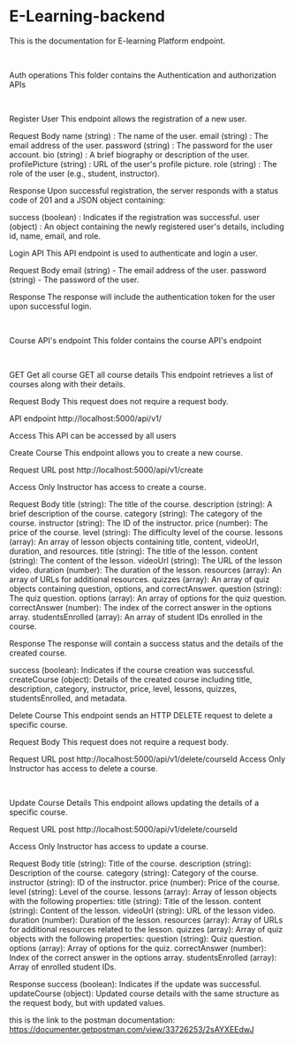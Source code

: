 ﻿# E-Learning-backend

This is the documentation for E-learning Platform endpoint.

﻿

Auth operations
This folder contains the Authentication and authorization APIs

﻿

Register User
This endpoint allows the registration of a new user.

Request Body
name (string) : The name of the user.
email (string) : The email address of the user.
password (string) : The password for the user account.
bio (string) : A brief biography or description of the user.
profilePicture (string) : URL of the user's profile picture.
role (string) : The role of the user (e.g., student, instructor).

Response
Upon successful registration, the server responds with a status code of 201 and a JSON object containing:

success (boolean) : Indicates if the registration was successful.
user (object) : An object containing the newly registered user's details, including id, name, email, and role.
﻿


Login API
This API endpoint is used to authenticate and login a user.

Request Body
email (string) - The email address of the user.
password (string) - The password of the user.

Response
The response will include the authentication token for the user upon successful login.

﻿

Course API's endpoint
This folder contains the course API's endpoint

﻿

GET
Get all course
GET all course details
This endpoint retrieves a list of courses along with their details.

Request Body
This request does not require a request body.

API endpoint
﻿http://localhost:5000/api/v1/﻿

Access
This API can be accessed by all users


Create Course
This endpoint allows you to create a new course.

Request URL
post http://localhost:5000/api/v1/create﻿

Access
Only Instructor has access to create a course.

Request Body
title (string): The title of the course.
description (string): A brief description of the course.
category (string): The category of the course.
instructor (string): The ID of the instructor.
price (number): The price of the course.
level (string): The difficulty level of the course.
lessons (array): An array of lesson objects containing title, content, videoUrl, duration, and resources.
title (string): The title of the lesson.
content (string): The content of the lesson.
videoUrl (string): The URL of the lesson video.
duration (number): The duration of the lesson.
resources (array): An array of URLs for additional resources.
quizzes (array): An array of quiz objects containing question, options, and correctAnswer.
question (string): The quiz question.
options (array): An array of options for the quiz question.
correctAnswer (number): The index of the correct answer in the options array.
studentsEnrolled (array): An array of student IDs enrolled in the course.

Response
The response will contain a success status and the details of the created course.

success (boolean): Indicates if the course creation was successful.
createCourse (object): Details of the created course including title, description, category, instructor, price, level, lessons, quizzes, studentsEnrolled, and metadata.
﻿


Delete Course
This endpoint sends an HTTP DELETE request to delete a specific course.

Request Body
This request does not require a request body.

Request URL
post http://localhost:5000/api/v1/delete/courseId﻿
Access
Only Instructor has access to delete a course.

﻿


Update Course Details
This endpoint allows updating the details of a specific course.

Request URL
post http://localhost:5000/api/v1/delete/courseId﻿

Access
Only Instructor has access to update a course.

Request Body
title (string): Title of the course.
description (string): Description of the course.
category (string): Category of the course.
instructor (string): ID of the instructor.
price (number): Price of the course.
level (string): Level of the course.
lessons (array): Array of lesson objects with the following properties:
title (string): Title of the lesson.
content (string): Content of the lesson.
videoUrl (string): URL of the lesson video.
duration (number): Duration of the lesson.
resources (array): Array of URLs for additional resources related to the lesson.
quizzes (array): Array of quiz objects with the following properties:
question (string): Quiz question.
options (array): Array of options for the quiz.
correctAnswer (number): Index of the correct answer in the options array.
studentsEnrolled (array): Array of enrolled student IDs.

Response
success (boolean): Indicates if the update was successful.
updateCourse (object): Updated course details with the same structure as the request body, but with updated values.


this is the link to the postman documentation: 
https://documenter.getpostman.com/view/33726253/2sAYXEEdwJ

